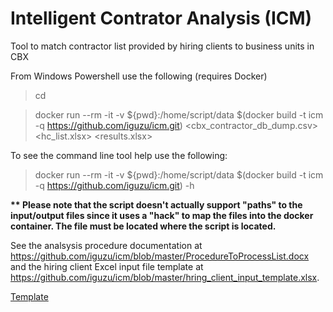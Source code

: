 # Intelligent Contrator Analysis (ICM)

Tool to match contractor list provided by hiring clients to business units in CBX


From Windows Powershell use the following (requires Docker)

> cd <to folder where your input files iare located> 

> docker run --rm -it -v ${pwd}:/home/script/data $(docker build -t icm -q https://github.com/iguzu/icm.git) <cbx_contractor_db_dump.csv> <hc_list.xlsx> <results.xlsx>

To see the command line tool help use the following:

> docker run --rm -it -v ${pwd}:/home/script/data $(docker build -t icm -q https://github.com/iguzu/icm.git) -h


__** Please note that the script doesn't actually support "paths" to the input/output files since it uses a "hack" to map the files into the docker container. The file must be located where the script is located.__


See the analsysis procedure documentation at https://github.com/iguzu/icm/blob/master/ProcedureToProcessList.docx and the hiring client Excel input file template at https://github.com/iguzu/icm/blob/master/hring_client_input_template.xlsx.
  
  [Template](subpro/hring_client_input_template.xlsx)

